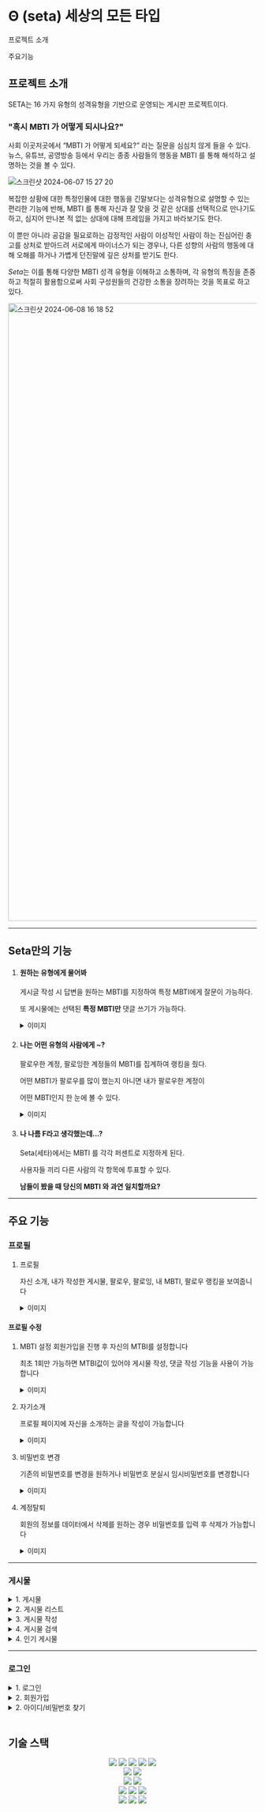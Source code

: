 # Θ (seta) 세상의 모든 타입


프로젝트 소개 

주요기능



## 프로젝트 소개

SETA는 16 가지 유형의 성격유형을 기반으로 운영되는 게시판 프로젝트이다. 


### "혹시 MBTI 가 어떻게 되시나요?"


사회 이곳저곳에서 “MBTI 가 어떻게 되세요?” 라는 질문을 심심치 않게 들을 수 있다. 
뉴스, 유튜브, 공영방송 등에서 우리는 종종 사람들의 행동을 MBTI 를 통해 해석하고 설명하는 것을 볼 수 있다.  

![스크린샷 2024-06-07 15 27 20](https://github.com/lsi3131/seta/assets/160498370/d1296d6f-fd04-4f5d-85f2-f8c5496f00a7)

복잡한 상황에 대한 특정인물에 대한 행동을 긴말보다는 성격유형으로 설명할 수 있는 편리한 기능에 반해, MBTI 를 통해 자신과 잘 맞을 것 같은 상대를 선택적으로 만나기도하고, 심지어 만나본 적 없는 상대에 대해 프레임을 가지고 바라보기도 한다. 

이 뿐만 아니라 공감을 필요로하는 감정적인 사람이 이성적인 사람이 하는 진심어린 충고를 상처로 받아드려 서로에게 마이너스가 되는 경우나, 다른 성향의 사람의 행동에 대해 오해를 하거나 가볍게 던진말에 깊은 상처를 받기도 한다.

*Seta*는 이를 통해 다양한 MBTI 성격 유형을 이해하고 소통하며, 각 유형의 특징을 존중하고 적절히 활용함으로써 사회 구성원들의 건강한 소통을 장려하는 것을 목표로 하고 있다.


<img width="1251" alt="스크린샷 2024-06-08 16 18 52" src="https://github.com/lsi3131/seta/assets/160498370/8d923e1b-b9c0-4d6b-8a2c-f427acd86371">

  
---


## Seta만의 기능 

1. #### 원하는 유형에게 물어봐
     게시글 작성 시 답변을 원하는 MBTI를 지정하여 특정 MBTI에게 잘문이 가능하다.

     또 게시물에는 선택된 **특정 MBTI만** 댓글 쓰기가 가능하다.
     <details>
     <summary> 이미지 </summary>
     <div markdown="1">
     <div>
      원하는 MBTI를 선택하여 질문이 가능
     </div>
     <img width="1687" alt="스크린샷 2024-05-10 12 39 53" src="https://github.com/lsi3131/seta/assets/160498370/46eb3be9-3bd1-4d40-b1ab-9d87b7903992">
     <img width="1687" alt="스크린샷 2024-05-10 12 39 53" src="https://github.com/lsi3131/seta/assets/160498370/43f426ba-5612-48ef-83cb-78fefebeacc7">
     <div>
      게시물에 선택된 특정 게시물만 댓글 작성 가능
     </div>
     <img width="1687" alt="스크린샷 2024-05-10 12 39 53" src="https://github.com/lsi3131/seta/assets/160498370/e6c38e49-a491-4e5d-a21b-f83de3c9500a">
     <img width="1687" alt="스크린샷 2024-05-10 12 39 53" src="https://github.com/lsi3131/seta/assets/160498370/2427e430-8575-4fb5-915c-411e9936b446">
     </div>
     </details>
    



2. #### 나는 어떤 유형의 사람에게 ~?

     팔로우한 계정, 팔로잉한 계정들의 MBTI를 집계하여 랭킹을 줬다.

     어떤 MBTI가 팔로우를 많이 했는지 아니면 내가 팔로우한 계정이

     어떤 MBTI인지 한 눈에 볼 수 있다.
     <details>
     <summary> 이미지 </summary>
     <div markdown="1">
     <div>
      팔로우, 팔로잉 한 MBTI 확인
     </div>
     <img width="1687" alt="스크린샷 2024-05-10 12 39 53" src="https://github.com/lsi3131/seta/assets/160498370/5fec96c1-7a0b-413b-ac0d-550552600454">
     </div>
     </details>


      

4. #### 나 나름 F라고 생각했는데...?
   Seta(세타)에서는 MBTI 를 각각 퍼센트로 지정하게 된다.​

   사용자들 끼리 다른 사람의 각 항목에 투표할 수 있다.​

   **남들이 봤을 때 당신의 MBTI 와 과연 일치할까요?​**
   


---

## 주요 기능 

### 프로필

1. 프로필
   
      자신 소개, 내가 작성한 게시물, 팔로우, 팔로잉, 내 MBTI, 팔로우 랭킹을 보여줍니다

      <details>
      <summary>이미지</summary>
      <div markdown="1">
      <div>
      MBTI 를 등록하지 않은 경우
      </div>
      <img width="861" alt="스크린샷 2024-06-08 17 04 55" src="https://github.com/lsi3131/seta/assets/160498370/d649c3e8-fe1d-4fb3-86bc-e42014577603">
      <div>
      MBTI 등록과 팔로우가 있는 경우
      </div>
      <img width="861" alt="스크린샷 2024-06-08 17 04 55" src="https://github.com/lsi3131/seta/assets/160498370/b8ecfd74-305c-4698-b0b9-80292b8528b7">
      <div>
      다른 사람의 프로필 방문시 '프로필 수정' -> '팔로우'로 변경됩니다
      </div>
      <img width="861" alt="스크린샷 2024-06-08 17 04 55" src="https://github.com/lsi3131/seta/assets/160498370/cf1f70e6-9dfd-4e3b-b2d8-71b8de083335">
      </div>
      </details>
  

#### 프로필 수정

1. MBTI 설정
      회원가입을 진행 후 자신의 MTBI를 설정합니다 
       
      최초 1회만 가능하면 MTBI값이 있어야 게시물 작성, 댓글 작성 기능을 사용이 가능합니다
      <details>
      <summary>이미지 </summary>
      <div markdown="1">
      <img width="861" alt="스크린샷 2024-06-08 17 04 55" src="https://github.com/lsi3131/seta/assets/160498370/d95cc64e-be6b-487e-a708-8c733b1a873c">
      </div>
      </details>
    

2. 자기소개

      프로필 페이지에 자신을 소개하는 글을 작성이 가능합니다

      
      <details>
      <summary>이미지</summary>
      <div markdown="1">
      <img width="851" alt="스크린샷 2024-06-08 17 05 02" src="https://github.com/lsi3131/seta/assets/160498370/531f4364-0b4d-4970-9bbe-16b041a4555f">
      </div>
      </details>


3. 비밀번호 변경

      기존의 비밀번호를 변경을 원하거나 비밀번호 분실시 임시비밀번호를 변경합니다
      
      <details>
      <summary>이미지</summary>
      <div markdown="1">
      <img width="849" alt="스크린샷 2024-06-08 17 05 08" src="https://github.com/lsi3131/seta/assets/160498370/b229f1ae-d770-4d6c-a03f-2cf31177ea67">
      </div>
      </details>


4. 계정탈퇴
  
      회원의 정보를 데이터에서 삭제를 원하는 경우 비밀번호를 입력 후 삭제가 가능합니다
      <details>
      <summary>이미지</summary>
      <div markdown="1">
      <img width="861" alt="스크린샷 2024-06-08 17 04 55" src="https://github.com/lsi3131/seta/assets/160498370/d95cc64e-be6b-487e-a708-8c733b1a873c">
      </div>
      </details>

---

### 게시물


<details>
<summary>1. 게시물  </summary>
<div>
 게시물을 보고 특정 MBTI만 댓글을 작성 할 수 있습니다
</div>
<img width="1233" alt="스크린샷 2024-06-08 16 23 12" src="https://github.com/lsi3131/seta/assets/160498370/bf7e54f6-68ad-41c7-8560-5d5543ba9cf1">
</div>
</details>




<details>
<summary>2. 게시물 리스트 </summary>
<div>
  
- MBTI별로 각각의 게시판을 가지고 있습니다. 게시물 작성시 질문하고 싶은 MBTI를 선택하여 게시물이 작성되며 각각의 MBTI에게 보여줍니다

- 필터 기능과 페이지 기능으로 쉽게 이동이 가능하고 찾을 수 있습니다

- 홈 화면에서 MBTI별로 클릭시 이동이 가능하면 우측 하단에 + 버튼 클릭시 이동이 가능합니다
</div>

<img width="1221" alt="스크린샷 2024-06-08 16 22 56" src="https://github.com/lsi3131/seta/assets/160498370/a47c31e0-6b77-46e5-82b4-a2383dcf4120">
<img width="1221" alt="스크린샷 2024-06-08 16 22 56" src="https://github.com/lsi3131/seta/assets/160498370/23d1dbb7-aefb-4ba7-8b89-20f3eb9d94b9">
<div>
- 각 MBTI 별로 게시판 리스트가 존제합니다
</div>
<div markdown="1">
<img width="1221" alt="스크린샷 2024-06-08 16 22 56" src="https://github.com/lsi3131/seta/assets/160498370/1949c170-b595-4b58-a9de-6f8af903ff70">
<img width="1237" alt="스크린샷 2024-06-08 16 22 46" src="https://github.com/lsi3131/seta/assets/160498370/1490d9d3-2948-4c2b-9331-c3ffc45e278b">
<img width="1219" alt="스크린샷 2024-06-08 16 22 29" src="https://github.com/lsi3131/seta/assets/160498370/a5719ab5-4c58-444f-94e1-0d5fbc4923c5">
<img width="1233" alt="스크린샷 2024-06-08 16 23 12" src="https://github.com/lsi3131/seta/assets/160498370/c8b982e7-0583-4ed5-bbfc-9a5468f73510">
</div>
<div>
  
- 원하는 정렬방식으로 게시물을 찾습니다
 
</div>
<img width="1233" alt="스크린샷 2024-06-08 16 23 12" src="https://github.com/lsi3131/seta/assets/160498370/12a85734-0337-4b39-89d3-bae357c704ad"><img width="1233" alt="스크린샷 2024-06-08 16 23 12" src="https://github.com/lsi3131/seta/assets/160498370/aeddc591-24f8-4c50-bd24-c7b8d9576111">
</details>



<details>
<summary>3. 게시물 작성 </summary>
<div>
질문 또는 게시 하고 싶은 특정 MBTI 를 선택해 게시물을 작성이 가능합니다

이미지 삽입, 크기 조절, 글자 변경등 다양한 기능을 지원합니다
</div>
<img width="1233" alt="스크린샷 2024-06-08 16 23 12" src="https://github.com/lsi3131/seta/assets/160498370/cff53dbe-249f-4b97-b267-e431fd0e4375">
</div>
</details>



<details>
<summary>4. 게시물 검색 </summary>
<div>
원하는 제목, 내용, 작성자를 검색을 통해 찾을 수 있습니다
</div>
<img width="1233" alt="스크린샷 2024-06-08 16 23 12" src="https://github.com/lsi3131/seta/assets/160498370/cace69f1-8e79-42e7-8a2e-bf0e2e67455b">
<img width="1233" alt="스크린샷 2024-06-08 16 23 12" src="https://github.com/lsi3131/seta/assets/160498370/f151d7b4-7b2f-4d27-805d-be574ca5d19e">
</div>
</details>



<details>
<summary>4. 인기 게시물 </summary>
<div>
홈 화면에서 인기글을 확이 가능합니다. 
<img width="1233" alt="스크린샷 2024-06-08 16 23 12" src="https://github.com/lsi3131/seta/assets/160498370/c6efad30-8335-4908-888b-070aba855292">
'좋아요' 가 많은 순으로 보여 줍니다
</div>
더보기 클릭시 인기 게시물 리스트
</div>
<img width="1233" alt="스크린샷 2024-06-08 16 23 12" src="https://github.com/lsi3131/seta/assets/160498370/2d979ec8-da34-45d5-8804-51c2dfbf654b">
<div>
</div>
</details>




---


### 로그인 


<details>
<summary>1. 로그인 </summary>
<div>
아이디와 패스워드를 통해 로그인이 가능하면 구글, 카카오, 깃허브로 소셜 로그인을 통해서 로그인이 가능합니다
</div>
<img width="1233" alt="스크린샷 2024-06-08 16 23 12" src="">
</div>
</details>


<details>
<summary>2. 회원가입 </summary>
<div>
유일한 Username과 이메일을 통해 회원가입을 진행합니다

그리고 이메을 인증을 통해서만 회원가입이 완료되며 로그인이 가능합니다
</div>
<img width="1233" alt="스크린샷 2024-06-08 16 23 12" src="https://github.com/lsi3131/seta/assets/160498370/938e161e-ce1c-4d20-8134-7a970df1b6e8">
<img width="1233" alt="스크린샷 2024-06-08 16 23 12" src="https://github.com/lsi3131/seta/assets/160498370/162c0196-00f3-4d97-a1cc-95663c2bf35e">
<img width="1233" alt="스크린샷 2024-06-08 16 23 12" src="https://github.com/lsi3131/seta/assets/160498370/5723d155-b542-4295-94b2-de38edfb493a">
</div>
</details>



<details>
<summary>2. 아이디/비밀번호 찾기 </summary>
<div>
가입시 사용한 email을 통해 아이디와 비밀번호를 찾을 수 있습니다

email로 아디 값과 비밀번호는 임시비밀번호를 발급해 줍니다  
</div>
<div>
아이디 / 비밀번호 찾기 시 뜨는 화면
</div>
<img width="1233" alt="스크린샷 2024-06-08 16 23 12" src="https://github.com/lsi3131/seta/assets/160498370/d9aea30e-bbcd-41b5-a86d-c16147f7c366">
<div>
아이디 찾기 이메일 화면 
</div>
<img width="1233" alt="스크린샷 2024-06-08 16 23 12" src="https://github.com/lsi3131/seta/assets/160498370/96379cf5-695d-4691-a528-fc0b1e7efd8e">
<div>
비밀번호 찾기 이메일 화면 
</div>
<img width="1233" alt="스크린샷 2024-06-08 16 23 12" src="https://github.com/lsi3131/seta/assets/160498370/b1779a46-f212-4baf-86cd-518ac20d0088">
</div>
</details>



<br>

## 기술 스택
<div align="center">
<img src="https://img.shields.io/badge/react-61DAFB?style=for-the-badge&logo=figma&logoColor=white">
<img src="https://img.shields.io/badge/html5-E34F26?style=for-the-badge&logo=html5&logoColor=white">
<img src="https://img.shields.io/badge/css-1572B6?style=for-the-badge&logo=css3&logoColor=white">
<img src="https://img.shields.io/badge/javascript-F7DF1E?style=for-the-badge&logo=javascript&logoColor=black">
<img src="https://img.shields.io/badge/figma-F24E1E?style=for-the-badge&logo=figma&logoColor=white">
<br>
<img src="https://img.shields.io/badge/python-3776AB?style=for-the-badge&logo=python&logoColor=white">
<img src="https://img.shields.io/badge/django-092E20?style=for-the-badge&logo=django&logoColor=white">
<br>
<img src="https://img.shields.io/badge/sqlite-003B57?style=for-the-badge&logo=sqlite&logoColor=white">
<img src="https://img.shields.io/badge/aws-232F3E?style=for-the-badge&logo=amazonwebservices&logoColor=white">
<br>
  
<img src="https://img.shields.io/badge/Slack-4A154B?style=for-the-badge&logo=Slack&logoColor=white">
<img src="https://img.shields.io/badge/notion-000000?style=for-the-badge&logo=notion&logoColor=white">
<img src="https://img.shields.io/badge/discord-5865F2?style=for-the-badge&logo=discord&logoColor=white">
<br>

<img src="https://img.shields.io/badge/git-F05032?style=for-the-badge&logo=git&logoColor=white">
<img src="https://img.shields.io/badge/github-181717?style=for-the-badge&logo=github&logoColor=white">



<img src="https://img.shields.io/badge/node.js-5FA04E?style=for-the-badge&logo=figma&logoColor=white">
</div>
